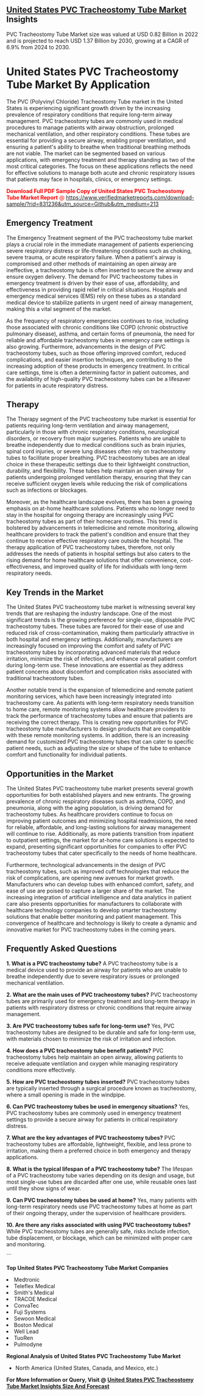 <h2><a href="https://www.verifiedmarketreports.com/download-sample/?rid=831236&amp;utm_source=Github&amp;utm_medium=213" target="_blank">United States PVC Tracheostomy Tube Market</a> Insights</h2><p>PVC Tracheostomy Tube Market size was valued at USD 0.82 Billion in 2022 and is projected to reach USD 1.37 Billion by 2030, growing at a CAGR of 6.9% from 2024 to 2030.</p><p><h1>United States PVC Tracheostomy Tube Market By Application</h1><p>The PVC (Polyvinyl Chloride) Tracheostomy Tube market in the United States is experiencing significant growth driven by the increasing prevalence of respiratory conditions that require long-term airway management. PVC tracheostomy tubes are commonly used in medical procedures to manage patients with airway obstruction, prolonged mechanical ventilation, and other respiratory conditions. These tubes are essential for providing a secure airway, enabling proper ventilation, and ensuring a patient's ability to breathe when traditional breathing methods are not viable. The market can be segmented based on various applications, with emergency treatment and therapy standing as two of the most critical categories. The focus on these applications reflects the need for effective solutions to manage both acute and chronic respiratory issues that patients may face in hospitals, clinics, or emergency settings.<p><span class=""><span style="color: #ff0000;"><strong>Download Full PDF Sample Copy of United States PVC Tracheostomy Tube Market Report</strong> @ </span><a href="https://www.verifiedmarketreports.com/download-sample/?rid=831236&amp;utm_source=Github&amp;utm_medium=213" target="_blank">https://www.verifiedmarketreports.com/download-sample/?rid=831236&amp;utm_source=Github&amp;utm_medium=213</a></span></p></p><h2>Emergency Treatment</h2><p>The Emergency Treatment segment of the PVC tracheostomy tube market plays a crucial role in the immediate management of patients experiencing severe respiratory distress or life-threatening conditions such as choking, severe trauma, or acute respiratory failure. When a patient's airway is compromised and other methods of maintaining an open airway are ineffective, a tracheostomy tube is often inserted to secure the airway and ensure oxygen delivery. The demand for PVC tracheostomy tubes in emergency treatment is driven by their ease of use, affordability, and effectiveness in providing rapid relief in critical situations. Hospitals and emergency medical services (EMS) rely on these tubes as a standard medical device to stabilize patients in urgent need of airway management, making this a vital segment of the market.<p>As the frequency of respiratory emergencies continues to rise, including those associated with chronic conditions like COPD (chronic obstructive pulmonary disease), asthma, and certain forms of pneumonia, the need for reliable and affordable tracheostomy tubes in emergency care settings is also growing. Furthermore, advancements in the design of PVC tracheostomy tubes, such as those offering improved comfort, reduced complications, and easier insertion techniques, are contributing to the increasing adoption of these products in emergency treatment. In critical care settings, time is often a determining factor in patient outcomes, and the availability of high-quality PVC tracheostomy tubes can be a lifesaver for patients in acute respiratory distress.</p><h2>Therapy</h2><p>The Therapy segment of the PVC tracheostomy tube market is essential for patients requiring long-term ventilation and airway management, particularly in those with chronic respiratory conditions, neurological disorders, or recovery from major surgeries. Patients who are unable to breathe independently due to medical conditions such as brain injuries, spinal cord injuries, or severe lung diseases often rely on tracheostomy tubes to facilitate proper breathing. PVC tracheostomy tubes are an ideal choice in these therapeutic settings due to their lightweight construction, durability, and flexibility. These tubes help maintain an open airway for patients undergoing prolonged ventilation therapy, ensuring that they can receive sufficient oxygen levels while reducing the risk of complications such as infections or blockages.<p>Moreover, as the healthcare landscape evolves, there has been a growing emphasis on at-home healthcare solutions. Patients who no longer need to stay in the hospital for ongoing therapy are increasingly using PVC tracheostomy tubes as part of their homecare routines. This trend is bolstered by advancements in telemedicine and remote monitoring, allowing healthcare providers to track the patient's condition and ensure that they continue to receive effective respiratory care outside the hospital. The therapy application of PVC tracheostomy tubes, therefore, not only addresses the needs of patients in hospital settings but also caters to the rising demand for home healthcare solutions that offer convenience, cost-effectiveness, and improved quality of life for individuals with long-term respiratory needs.</p><h2>Key Trends in the Market</h2><p>The United States PVC tracheostomy tube market is witnessing several key trends that are reshaping the industry landscape. One of the most significant trends is the growing preference for single-use, disposable PVC tracheostomy tubes. These tubes are favored for their ease of use and reduced risk of cross-contamination, making them particularly attractive in both hospital and emergency settings. Additionally, manufacturers are increasingly focused on improving the comfort and safety of PVC tracheostomy tubes by incorporating advanced materials that reduce irritation, minimize the risk of infection, and enhance overall patient comfort during long-term use. These innovations are essential as they address patient concerns about discomfort and complication risks associated with traditional tracheostomy tubes.<p>Another notable trend is the expansion of telemedicine and remote patient monitoring services, which have been increasingly integrated into tracheostomy care. As patients with long-term respiratory needs transition to home care, remote monitoring systems allow healthcare providers to track the performance of tracheostomy tubes and ensure that patients are receiving the correct therapy. This is creating new opportunities for PVC tracheostomy tube manufacturers to design products that are compatible with these remote monitoring systems. In addition, there is an increasing demand for customized PVC tracheostomy tubes that can cater to specific patient needs, such as adjusting the size or shape of the tube to enhance comfort and functionality for individual patients.</p><h2>Opportunities in the Market</h2><p>The United States PVC tracheostomy tube market presents several growth opportunities for both established players and new entrants. The growing prevalence of chronic respiratory diseases such as asthma, COPD, and pneumonia, along with the aging population, is driving demand for tracheostomy tubes. As healthcare providers continue to focus on improving patient outcomes and minimizing hospital readmissions, the need for reliable, affordable, and long-lasting solutions for airway management will continue to rise. Additionally, as more patients transition from inpatient to outpatient settings, the market for at-home care solutions is expected to expand, presenting significant opportunities for companies to offer PVC tracheostomy tubes that cater specifically to the needs of home healthcare.<p>Furthermore, technological advancements in the design of PVC tracheostomy tubes, such as improved cuff technologies that reduce the risk of complications, are opening new avenues for market growth. Manufacturers who can develop tubes with enhanced comfort, safety, and ease of use are poised to capture a larger share of the market. The increasing integration of artificial intelligence and data analytics in patient care also presents opportunities for manufacturers to collaborate with healthcare technology companies to develop smarter tracheostomy solutions that enable better monitoring and patient management. This convergence of healthcare and technology is likely to create a dynamic and innovative market for PVC tracheostomy tubes in the coming years.</p><h2>Frequently Asked Questions</h2><p><strong>1. What is a PVC tracheostomy tube?</strong> A PVC tracheostomy tube is a medical device used to provide an airway for patients who are unable to breathe independently due to severe respiratory issues or prolonged mechanical ventilation.</p><p><strong>2. What are the main uses of PVC tracheostomy tubes?</strong> PVC tracheostomy tubes are primarily used for emergency treatment and long-term therapy in patients with respiratory distress or chronic conditions that require airway management.</p><p><strong>3. Are PVC tracheostomy tubes safe for long-term use?</strong> Yes, PVC tracheostomy tubes are designed to be durable and safe for long-term use, with materials chosen to minimize the risk of irritation and infection.</p><p><strong>4. How does a PVC tracheostomy tube benefit patients?</strong> PVC tracheostomy tubes help maintain an open airway, allowing patients to receive adequate ventilation and oxygen while managing respiratory conditions more effectively.</p><p><strong>5. How are PVC tracheostomy tubes inserted?</strong> PVC tracheostomy tubes are typically inserted through a surgical procedure known as tracheostomy, where a small opening is made in the windpipe.</p><p><strong>6. Can PVC tracheostomy tubes be used in emergency situations?</strong> Yes, PVC tracheostomy tubes are commonly used in emergency treatment settings to provide a secure airway for patients in critical respiratory distress.</p><p><strong>7. What are the key advantages of PVC tracheostomy tubes?</strong> PVC tracheostomy tubes are affordable, lightweight, flexible, and less prone to irritation, making them a preferred choice in both emergency and therapy applications.</p><p><strong>8. What is the typical lifespan of a PVC tracheostomy tube?</strong> The lifespan of a PVC tracheostomy tube varies depending on its design and usage, but most single-use tubes are discarded after one use, while reusable ones last until they show signs of wear.</p><p><strong>9. Can PVC tracheostomy tubes be used at home?</strong> Yes, many patients with long-term respiratory needs use PVC tracheostomy tubes at home as part of their ongoing therapy, under the supervision of healthcare providers.</p><p><strong>10. Are there any risks associated with using PVC tracheostomy tubes?</strong> While PVC tracheostomy tubes are generally safe, risks include infection, tube displacement, or blockage, which can be minimized with proper care and monitoring.</p>```</p><p><strong>Top United States PVC Tracheostomy Tube Market Companies</strong></p><div data-test-id=""><p><li>Medtronic</li><li> Teleflex Medical</li><li> Smith's Medical</li><li> TRACOE Medical</li><li> ConvaTec</li><li> Fuji Systems</li><li> Sewoon Medical</li><li> Boston Medical</li><li> Well Lead</li><li> TuoRen</li><li> Pulmodyne</li></p><div><strong>Regional Analysis of&nbsp;United States PVC Tracheostomy Tube Market</strong></div><ul><li dir="ltr"><p dir="ltr">North America&nbsp;(United States, Canada, and Mexico, etc.)</p></li></ul><p><strong>For More Information or Query, Visit @&nbsp;</strong><strong><a href="https://www.verifiedmarketreports.com/product/pvc-tracheostomy-tube-market/?utm_source=Github&amp;utm_medium=213" target="_blank">United States PVC Tracheostomy Tube Market Insights Size And Forecast</a></strong></p></div>
